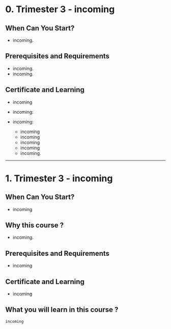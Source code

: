 # 0. Trimester 3 - incoming  

## When Can You Start?

* incoming.  

## Prerequisites and Requirements

* incoming.
* incoming.

## Certificate and Learning

* incoming
* incoming:

* incoming:
    * incoming
    * incoming
    * incoming
    * incoming
    * incoming.

---

# 1. Trimester 3 - incoming  


## When Can You Start?

* incoming

## Why this course ?

* incoming.

## Prerequisites and Requirements

* incoming

## Certificate and Learning

* incoming

## What you will learn in this course ?

```
incoming
```
